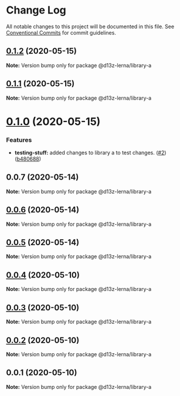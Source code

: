 # Change Log

All notable changes to this project will be documented in this file.
See [Conventional Commits](https://conventionalcommits.org) for commit guidelines.

## [0.1.2](https://github.com/dvelasquez/d13z-lerna/compare/@d13z-lerna/library-a@0.1.1...@d13z-lerna/library-a@0.1.2) (2020-05-15)

**Note:** Version bump only for package @d13z-lerna/library-a





## [0.1.1](https://github.com/dvelasquez/d13z-lerna/compare/@d13z-lerna/library-a@0.1.0...@d13z-lerna/library-a@0.1.1) (2020-05-15)

**Note:** Version bump only for package @d13z-lerna/library-a





# [0.1.0](https://github.com/dvelasquez/d13z-lerna/compare/@d13z-lerna/library-a@0.0.7...@d13z-lerna/library-a@0.1.0) (2020-05-15)


### Features

* **testing-stuff:** added changes to library a to test changes. ([#2](https://github.com/dvelasquez/d13z-lerna/issues/2)) ([b480688](https://github.com/dvelasquez/d13z-lerna/commit/b480688975cde6821f50646a213fd36346a880e9))





## 0.0.7 (2020-05-14)

**Note:** Version bump only for package @d13z-lerna/library-a





## [0.0.6](https://github.com/dvelasquez/d13z-lerna/compare/@d13z-lerna/library-a@0.0.5...@d13z-lerna/library-a@0.0.6) (2020-05-14)

**Note:** Version bump only for package @d13z-lerna/library-a





## [0.0.5](https://github.com/dvelasquez/d13z-lerna/compare/@d13z-lerna/library-a@0.0.4...@d13z-lerna/library-a@0.0.5) (2020-05-14)

**Note:** Version bump only for package @d13z-lerna/library-a





## [0.0.4](https://github.com/dvelasquez/d13z-lerna/compare/@d13z-lerna/library-a@0.0.3...@d13z-lerna/library-a@0.0.4) (2020-05-10)

**Note:** Version bump only for package @d13z-lerna/library-a





## [0.0.3](https://github.com/dvelasquez/d13z-lerna/compare/@d13z-lerna/library-a@0.0.2...@d13z-lerna/library-a@0.0.3) (2020-05-10)

**Note:** Version bump only for package @d13z-lerna/library-a





## [0.0.2](https://github.com/dvelasquez/d13z-lerna/compare/@d13z-lerna/library-a@0.0.1...@d13z-lerna/library-a@0.0.2) (2020-05-10)

**Note:** Version bump only for package @d13z-lerna/library-a





## 0.0.1 (2020-05-10)

**Note:** Version bump only for package @d13z-lerna/library-a
